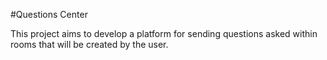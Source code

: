 #Questions Center


This project aims to develop a platform for sending questions asked within rooms that will be created by the user.
